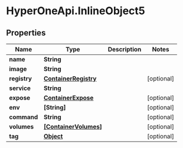 # HyperOneApi.InlineObject5

## Properties
Name | Type | Description | Notes
------------ | ------------- | ------------- | -------------
**name** | **String** |  | 
**image** | **String** |  | 
**registry** | [**ContainerRegistry**](ContainerRegistry.md) |  | [optional] 
**service** | **String** |  | 
**expose** | [**ContainerExpose**](ContainerExpose.md) |  | [optional] 
**env** | **[String]** |  | [optional] 
**command** | **String** |  | [optional] 
**volumes** | [**[ContainerVolumes]**](ContainerVolumes.md) |  | [optional] 
**tag** | [**Object**](.md) |  | [optional] 


